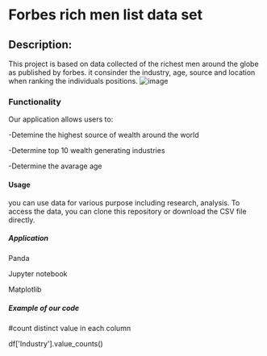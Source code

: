 # Forbes rich men list data set
## Description:
This project is based on data collected of the richest men around the globe as published by forbes. it consinder the industry, age, source and location when ranking the individuals positions.
![image](https://github.com/lesi179/group-4-project/assets/143181696/d77b12cb-6db0-413e-9aa4-3fc8bbf26bad)

###  Functionality
Our application allows users to:

-Detemine the highest source of wealth around the world

-Determine top 10 wealth generating industries

-Determine the avarage age 
#### Usage
you can use data for various purpose including research, analysis. To access the data, you can clone this repository or download the CSV file directly.

##### Application
Panda

Jupyter notebook

Matplotlib

##### Example of our code
#count distinct value in each column

df['Industry'].value_counts()



